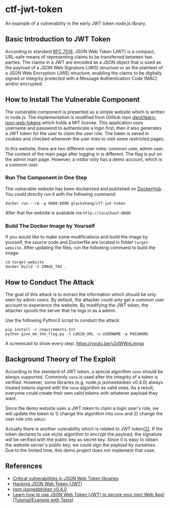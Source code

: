 # ctf-jwt-token

An example of a vulnerability in the early JWT token node.js library.

## Basic Introduction to JWT Token

According to standard [RFC 7519](https://tools.ietf.org/html/rfc7519), JSON Web Token (JWT) is a compact, URL-safe means of representing claims to be transferred between two parties.  The claims in a JWT are encoded as a JSON object that is used as the payload of a JSON Web Signature (JWS) structure or as the plaintext of a JSON Web Encryption (JWE) structure, enabling the claims to be digitally signed or integrity protected with a Message Authentication Code (MAC) and/or encrypted.

## How to Install The Vulnerable Component

The vulnerable component is presented as a simple website which is written in node.js. The implementation is modified from GitHub repo [dwyl/learn-json-web-tokens](https://github.com/dwyl/learn-json-web-tokens) which holds a MIT license. This application uses username and password to authenticate a login first, then it also generates a JWT token for the user to claim the user role. The token is saved in cookies and checked whenever the user tries to visit some restricted pages.

In this website, there are two different user roles: common user, admin user. The content of the main page after logging in is different. The flag is put on the admin main page. However, a visitor only has a demo account, which is a common user.

### Run The Component in One Step

The vulnerable website has been dockerized and published on [DockerHub](https://hub.docker.com/r/gluckzhang/ctf-jwt-token). You could directly run it with the following command:

```
docker run --rm -p 8080:8080 gluckzhang/ctf-jwt-token
```

After that the website is avaliable via `http://localhost:8080`.

### Build The Docker Image by Yourself

If you would like to make some modifications and build the image by yourself, the source code and Dockerfile are located in folder `target-website`. After updating the files, run the following command to build the image:

```
cd target-website
docker build -t IMAGE_TAG .
```

## How to Conduct The Attack

The goal of this attack is to extract the information which should be only seen by admin users. By default, the attacker could only get a common user account to experience the website. By modifying the JWT token, the attacher spoofs the server that he logs in as a admin.

Use the following Python3 script to conduct the attack:

```
pip install -r requirements.txt
python give_me_the_flag.py -l LOGIN_URL -u USERNAME -p PASSWORD
```

A screencast to show every step: https://youtu.be/y2dWWnLmygs

## Background Theory of The Exploit

According to the standard of JWT token, a special algorithm `none` should be always supported. Commonly `none` is used after the integrity of a token is verified. However, some libraries (e.g. node.js jsonwebtoken v0.4.0) always treated tokens signed with the `none` algorithm as valid ones. As a result, everyone could create their own valid tokens with whatever payload they want.

Since the demo website uses a JWT token to claim a login user's role, we will update the token to 1) change the algorithm into `none` and 2) change the user role into `admin`.

Actually there is another vulerability which is related to JWT token[[2]](https://medium.com/101-writeups/hacking-json-web-token-jwt-233fe6c862e6). If the token declares to use `HS256` algorithm to encrypt the payload, the signature will be verified with the public key as secret key. Since it is easy to obtain the website server's public key, we could sign the payload by ourselves. Due to the limited time, this demo project does not implement that case.

## References

- [Critical vulnerabilities in JSON Web Token libraries](https://auth0.com/blog/critical-vulnerabilities-in-json-web-token-libraries/)
- [Hacking JSON Web Token (JWT)](https://medium.com/101-writeups/hacking-json-web-token-jwt-233fe6c862e6)
- [npm jsonwebtoken v0.4.0](https://www.npmjs.com/package/jsonwebtoken/v/0.4.0)
- [Learn how to use JSON Web Token (JWT) to secure your next Web App! (Tutorial/Example with Tests)](https://github.com/dwyl/learn-json-web-tokens)